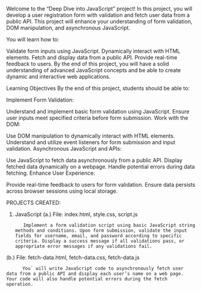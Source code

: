 Welcome to the “Deep Dive into JavaScript” project! In this project, you will develop a user registration form with validation and fetch user data from a public API. This project will enhance your understanding of form validation, DOM manipulation, and asynchronous JavaScript.

You will learn how to:

Validate form inputs using JavaScript.
Dynamically interact with HTML elements.
Fetch and display data from a public API.
Provide real-time feedback to users.
By the end of this project, you will have a solid understanding of advanced JavaScript concepts and be able to create dynamic and interactive web applications.

Learning Objectives
By the end of this project, students should be able to:

Implement Form Validation:

Understand and implement basic form validation using JavaScript.
Ensure user inputs meet specified criteria before form submission.
Work with the DOM:

Use DOM manipulation to dynamically interact with HTML elements.
Understand and utilize event listeners for form submission and input validation.
Asynchronous JavaScript and APIs:

Use JavaScript to fetch data asynchronously from a public API.
Display fetched data dynamically on a webpage.
Handle potential errors during data fetching.
Enhance User Experience:

Provide real-time feedback to users for form validation.
Ensure data persists across browser sessions using local storage.

PROJECTS CREATED:
1. JavaScript
(a.) File: index.html, style.css, script.js

          Implement a form validation script using basic JavaScript string methods and conditions. Upon form submission, validate the input fields for username, email, and password according to specific criteria. Display a success message if all validations pass, or appropriate error messages if any validations fail.

(b.) File: fetch-data.html, fetch-data.css, fetch-data.js

          You` will write JavaScript code to asynchronously fetch user data from a public API and display each user’s name on a web page. Your code will also handle potential errors during the fetch operation.
